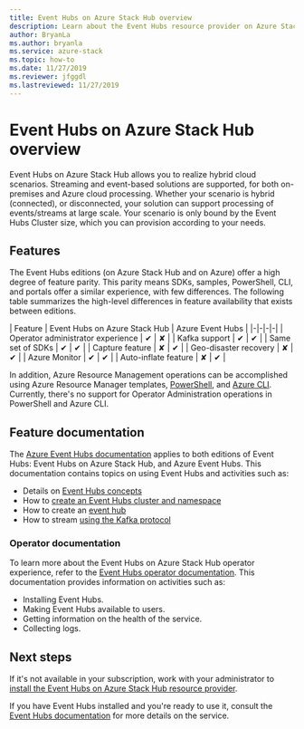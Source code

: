```yaml
---
title: Event Hubs on Azure Stack Hub overview
description: Learn about the Event Hubs resource provider on Azure Stack Hub. 
author: BryanLa
ms.author: bryanla
ms.service: azure-stack
ms.topic: how-to
ms.date: 11/27/2019
ms.reviewer: jfggdl
ms.lastreviewed: 11/27/2019
---
```


# Event Hubs on Azure Stack Hub overview

Event Hubs on Azure Stack Hub allows you to realize hybrid cloud scenarios. Streaming and event-based solutions are supported, for both on-premises and Azure cloud processing. Whether your scenario is hybrid (connected), or disconnected, your solution can support processing of events/streams at large scale. Your scenario is only bound by the Event Hubs Cluster size, which you can provision according to your needs. 

## Features 

The Event Hubs editions (on Azure Stack Hub and on Azure) offer a high degree of feature parity. This parity means SDKs, samples, PowerShell, CLI, and portals offer a similar experience, with few differences. The following table summarizes the high-level differences in feature availability that exists between editions.  

| Feature | Event Hubs on Azure Stack Hub | Azure Event Hubs |
|-|-|-|-|
| Operator administrator experience | ✔ | ✘ |
| Kafka support | ✔ | ✔ |
| Same set of SDKs | ✔ | ✔ |
| Capture feature | ✘ | ✔ |
| Geo-disaster recovery | ✘ | ✔ |
| Azure Monitor | ✔ | ✔ |
| Auto-inflate feature | ✘ | ✔ |

In addition, Azure Resource Management operations can be accomplished using Azure Resource Manager templates, [PowerShell](/powershell/module/azurerm.eventhub/), and [Azure CLI](/cli/azure/eventhubs/eventhub/). Currently, there's no support for Operator Administration operations in PowerShell and Azure CLI.

## Feature documentation

The [Azure Event Hubs documentation](/azure/event-hubs/) applies to both editions of Event Hubs: Event Hubs on Azure Stack Hub, and Azure Event Hubs. This documentation contains topics on using Event Hubs and activities such as:

- Details on [Event Hubs concepts](/azure/event-hubs/event-hubs-features)
- How to [create an Event Hubs cluster and namespace](/azure/event-hubs/event-hubs-dedicated-cluster-create-portal)
- How to create an [event hub](/azure/event-hubs/event-hubs-create#create-an-event-hub)
- How to stream [using the Kafka protocol](/azure/event-hubs/event-hubs-quickstart-kafka-enabled-event-hubs)

### Operator documentation 
 
To learn more about the Event Hubs on Azure Stack Hub operator experience, refer to the [Event Hubs operator documentation](/azure-stack/operator/event-hubs-rp-overview). This documentation provides information on activities such as:

- Installing Event Hubs.
- Making Event Hubs available to users.
- Getting information on the health of the service.
- Collecting logs.


## Next steps

If it's not available in your subscription, work with your administrator to [install the Event Hubs on Azure Stack Hub resource provider](../operator/event-hubs-rp-overview.md).

If you have Event Hubs installed and you're ready to use it, consult the [Event Hubs documentation](/azure/event-hubs/event-hubs-about) for more details on the service.
